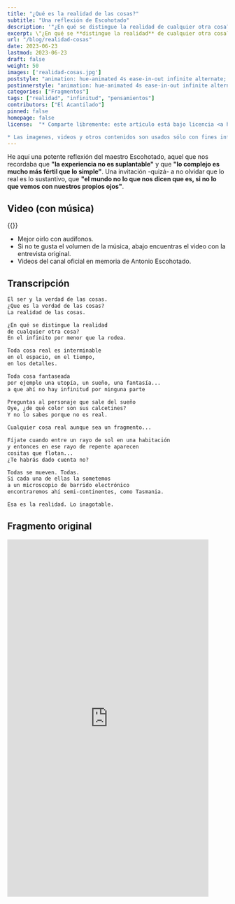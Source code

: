 ```yaml
---
title: "¿Qué es la realidad de las cosas?"
subtitle: "Una reflexión de Escohotado"
description: '"¿En qué se distingue la realidad de cualquier otra cosa? En el infinito por menor que la rodea." -Antonio Escohotado.'
excerpt: \"¿En qué se **distingue la realidad** de cualquier otra cosa? En el **infinito por menor que la rodea**." -**Antonio Escohotado**.
url: "/blog/realidad-cosas"
date: 2023-06-23
lastmod: 2023-06-23
draft: false
weight: 50
images: ['realidad-cosas.jpg']
poststyle: "animation: hue-animated 4s ease-in-out infinite alternate; "
postinnerstyle: "animation: hue-animated 4s ease-in-out infinite alternate; "
categories: ["Fragmentos"]
tags: ["realidad", "infinitud", "pensamientos"]
contributors: ["El Acantilado"]
pinned: false
homepage: false
license:  "* Comparte libremente: este artículo está bajo licencia <a href=\"http://creativecommons.org/licenses/by/4.0/\" target=\"_blank\">CCBY</a>.

* Las imagenes, videos y otros contenidos son usados sólo con fines informativos/educativos y son propiedad de sus respectivos dueños."
---
```


He aquí una potente reflexión del maestro Escohotado, aquel que nos recordaba que **"la experiencia no es suplantable"** y que **"lo complejo es mucho más fértil que lo simple"**. Una invitación -quizá- a no olvidar que lo real es lo sustantivo, que **"el mundo no lo que nos dicen que es, si no lo que vemos con nuestros propios ojos"**.

## Video (con música)

{{<youtube yRJD6ph7lxA >}}

* Mejor oírlo con audífonos.
* Si no te gusta el volumen de la música, abajo encuentras el video con la entrevista original.
* Videos del canal oficial en memoria de Antonio Escohotado.

## Transcripción

```md
El ser y la verdad de las cosas.
¿Que es la verdad de las cosas?
La realidad de las cosas.

¿En qué se distingue la realidad
de cualquier otra cosa?
En el infinito por menor que la rodea.

Toda cosa real es interminable
en el espacio, en el tiempo,
en los detalles.

Toda cosa fantaseada
por ejemplo una utopía, un sueño, una fantasía...
a que ahí no hay infinitud por ninguna parte

Preguntas al personaje que sale del sueño
Oye, ¿de qué color son sus calcetines?
Y no lo sabes porque no es real.

Cualquier cosa real aunque sea un fragmento...

Fíjate cuando entre un rayo de sol en una habitación
y entonces en ese rayo de repente aparecen
cositas que flotan...
¿Te habrás dado cuenta no?

Todas se mueven. Todas.
Si cada una de ellas la sometemos
a un microscopio de barrido electrónico
encontraremos ahí semi-continentes, como Tasmania.

Esa es la realidad. Lo inagotable.
```

## Fragmento original

<iframe width="460" height="817" src="https://www.youtube.com/embed/A4Ck5Cblelg" title="¿En qué se distingue la realidad de cualquier otra cosa?" frameborder="0" allow="accelerometer; autoplay; clipboard-write; encrypted-media; gyroscope; picture-in-picture; web-share" allowfullscreen></iframe>
